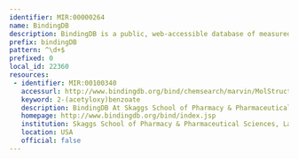 ```yaml
---
identifier: MIR:00000264
name: BindingDB
description: BindingDB is a public, web-accessible database of measured binding affinities, focusing chiefly on the interactions of protein considered to be drug-targets with small, drug-like molecules.
prefix: bindingDB
pattern: ^\d+$
prefixed: 0
local_id: 22360
resources:
 - identifier: MIR:00100340
   accessurl: http://www.bindingdb.org/bind/chemsearch/marvin/MolStructure.jsp?monomerid=${lid}
   keyword: 2-(acetyloxy)benzoate
   description: BindingDB At Skaggs School of Pharmacy & Pharmaceutical Sciences
   homepage: http://www.bindingdb.org/bind/index.jsp
   institution: Skaggs School of Pharmacy & Pharmaceutical Sciences, La Jolla, California
   location: USA
   official: false
---
```

